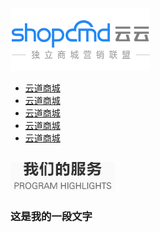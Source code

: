 <!DOCTYPE html>
<html lang="en">
<head>
    <meta charset="UTF-8">
    <title>云道商城</title>
    <link rel="stylesheet" href="css/index-1.css" />
</head>
<body>
      <!--//顶部导航栏-->
    <div class="head">
        <div class="inner" >
            <div class="log">
                <a href="#"><img src="images/logo.png" /></a>
            </div>
            <div class="daohang">
                <ul>
                    <li><a href="#">云道商城</a></li>
                    <li><a href="#">云道商城</a></li>
                    <li><a href="#">云道商城</a></li>
                    <li><a href="#">云道商城</a></li>
                    <li><a href="#">云道商城</a></li>
                </ul>
            </div>
        </div>
    </div>
    <div class="banner">
        <!--<img src="images/banner.jpg" height="620" width="1903">-->
    </div>
     <div class="fuwu">
         <div class="fuwu-tou">
             <h2><img src="images/ser.png" /></h2>
             <h3>这是我的一段文字</h3>
         </div>
         <div class="fuwu-tb"></div>
     </div>
</body>
</html>